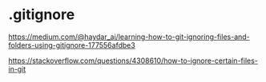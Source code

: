 # .gitignore
https://medium.com/@haydar_ai/learning-how-to-git-ignoring-files-and-folders-using-gitignore-177556afdbe3

https://stackoverflow.com/questions/4308610/how-to-ignore-certain-files-in-git
